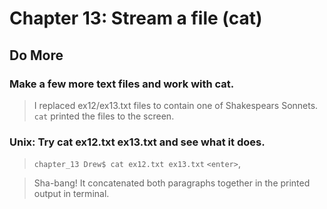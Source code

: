 
# Chapter 13: Stream a file (cat)

## Do More

### Make a few more text files and work with cat.

> I replaced ex12/ex13.txt files to contain one of Shakespears Sonnets. `cat` printed the files to the screen.

### Unix: Try cat ex12.txt ex13.txt and see what it does.

> `chapter_13 Drew$ cat ex12.txt ex13.txt`
> `<enter>`,

> Sha-bang! It concatenated both paragraphs together in the printed output in terminal.
